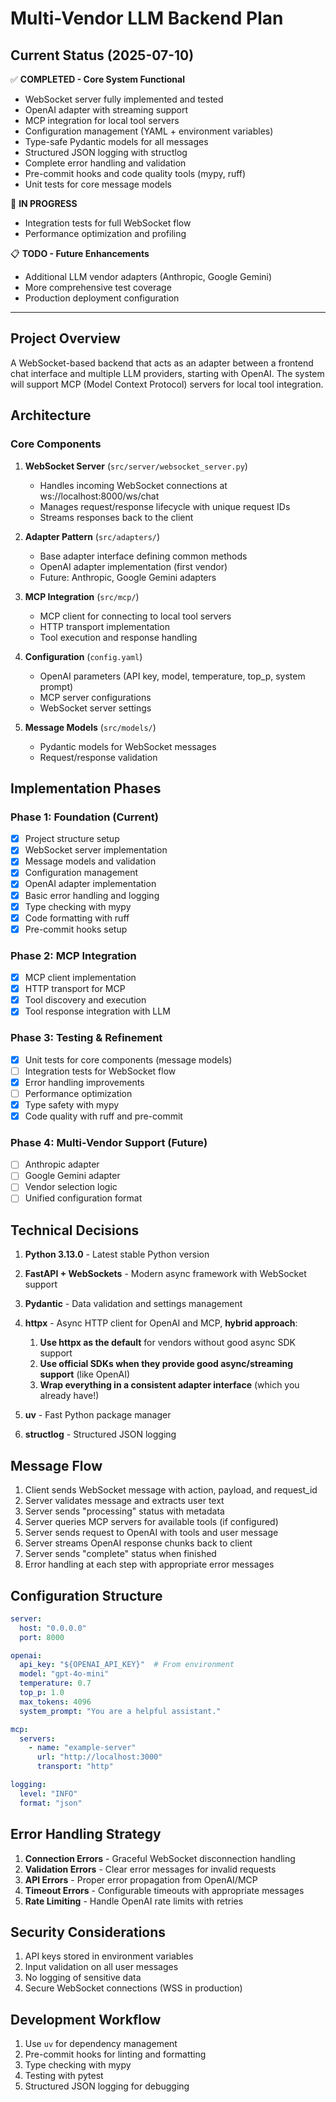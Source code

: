 # Multi-Vendor LLM Backend Plan

## Current Status (2025-07-10)

✅ **COMPLETED - Core System Functional**
- WebSocket server fully implemented and tested
- OpenAI adapter with streaming support
- MCP integration for local tool servers
- Configuration management (YAML + environment variables)
- Type-safe Pydantic models for all messages
- Structured JSON logging with structlog
- Complete error handling and validation
- Pre-commit hooks and code quality tools (mypy, ruff)
- Unit tests for core message models

🚧 **IN PROGRESS**
- Integration tests for full WebSocket flow
- Performance optimization and profiling

📋 **TODO - Future Enhancements**
- Additional LLM vendor adapters (Anthropic, Google Gemini)
- More comprehensive test coverage
- Production deployment configuration

---

## Project Overview
A WebSocket-based backend that acts as an adapter between a frontend chat interface and multiple LLM providers, starting with OpenAI. The system will support MCP (Model Context Protocol) servers for local tool integration.

## Architecture

### Core Components

1. **WebSocket Server** (`src/server/websocket_server.py`)
   - Handles incoming WebSocket connections at ws://localhost:8000/ws/chat
   - Manages request/response lifecycle with unique request IDs
   - Streams responses back to the client

2. **Adapter Pattern** (`src/adapters/`)
   - Base adapter interface defining common methods
   - OpenAI adapter implementation (first vendor)
   - Future: Anthropic, Google Gemini adapters

3. **MCP Integration** (`src/mcp/`)
   - MCP client for connecting to local tool servers
   - HTTP transport implementation
   - Tool execution and response handling

4. **Configuration** (`config.yaml`)
   - OpenAI parameters (API key, model, temperature, top_p, system prompt)
   - MCP server configurations
   - WebSocket server settings

5. **Message Models** (`src/models/`)
   - Pydantic models for WebSocket messages
   - Request/response validation

## Implementation Phases

### Phase 1: Foundation (Current)
- [x] Project structure setup
- [x] WebSocket server implementation
- [x] Message models and validation
- [x] Configuration management
- [x] OpenAI adapter implementation
- [x] Basic error handling and logging
- [x] Type checking with mypy
- [x] Code formatting with ruff
- [x] Pre-commit hooks setup

### Phase 2: MCP Integration
- [x] MCP client implementation
- [x] HTTP transport for MCP
- [x] Tool discovery and execution
- [x] Tool response integration with LLM

### Phase 3: Testing & Refinement
- [x] Unit tests for core components (message models)
- [ ] Integration tests for WebSocket flow
- [x] Error handling improvements
- [ ] Performance optimization
- [x] Type safety with mypy
- [x] Code quality with ruff and pre-commit

### Phase 4: Multi-Vendor Support (Future)
- [ ] Anthropic adapter
- [ ] Google Gemini adapter
- [ ] Vendor selection logic
- [ ] Unified configuration format

## Technical Decisions

1. **Python 3.13.0** - Latest stable Python version
2. **FastAPI + WebSockets** - Modern async framework with WebSocket support
3. **Pydantic** - Data validation and settings management
4. **httpx** - Async HTTP client for OpenAI and MCP,
     __hybrid approach__:
      1. __Use httpx as the default__ for vendors without good async SDK support
      2. __Use official SDKs when they provide good async/streaming support__ (like OpenAI)
      3. __Wrap everything in a consistent adapter interface__ (which you already have!)

5. **uv** - Fast Python package manager
6. **structlog** - Structured JSON logging

## Message Flow

1. Client sends WebSocket message with action, payload, and request_id
2. Server validates message and extracts user text
3. Server sends "processing" status with metadata
4. Server queries MCP servers for available tools (if configured)
5. Server sends request to OpenAI with tools and user message
6. Server streams OpenAI response chunks back to client
7. Server sends "complete" status when finished
8. Error handling at each step with appropriate error messages

## Configuration Structure

```yaml
server:
  host: "0.0.0.0"
  port: 8000

openai:
  api_key: "${OPENAI_API_KEY}"  # From environment
  model: "gpt-4o-mini"
  temperature: 0.7
  top_p: 1.0
  max_tokens: 4096
  system_prompt: "You are a helpful assistant."

mcp:
  servers:
    - name: "example-server"
      url: "http://localhost:3000"
      transport: "http"

logging:
  level: "INFO"
  format: "json"
```

## Error Handling Strategy

1. **Connection Errors** - Graceful WebSocket disconnection handling
2. **Validation Errors** - Clear error messages for invalid requests
3. **API Errors** - Proper error propagation from OpenAI/MCP
4. **Timeout Errors** - Configurable timeouts with appropriate messages
5. **Rate Limiting** - Handle OpenAI rate limits with retries

## Security Considerations

1. API keys stored in environment variables
2. Input validation on all user messages
3. No logging of sensitive data
4. Secure WebSocket connections (WSS in production)

## Development Workflow

1. Use `uv` for dependency management
2. Pre-commit hooks for linting and formatting
3. Type checking with mypy
4. Testing with pytest
5. Structured JSON logging for debugging
